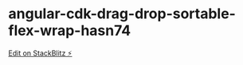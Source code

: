 # angular-cdk-drag-drop-sortable-flex-wrap-hasn74

[Edit on StackBlitz ⚡️](https://stackblitz.com/edit/angular-cdk-drag-drop-sortable-flex-wrap-hasn74)